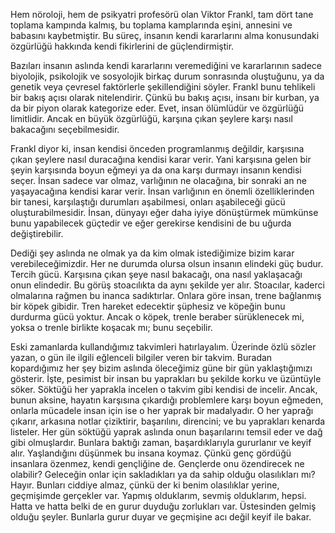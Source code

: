 Hem nöroloji, hem de psikyatri profesörü olan Viktor Frankl, tam dört tane toplama kampında kalmış, bu toplama kamplarında eşini, annesini ve babasını kaybetmiştir. Bu süreç, insanın kendi kararlarını alma konusundaki özgürlüğü hakkında kendi fikirlerini de güçlendirmiştir. 


Bazıları insanın aslında kendi kararlarını veremediğini ve kararlarının sadece biyolojik, psikolojik ve sosyolojik birkaç durum sonrasında oluştuğunu, ya da genetik veya çevresel faktörlerle şekillendiğini söyler. Frankl bunu tehlikeli bir bakış açısı olarak nitelendirir. Çünkü bu bakış açısı, insanı bir kurban, ya da bir piyon olarak kategorize eder. Evet, insan ölümlüdür ve özgürlüğü limitlidir. Ancak en büyük özgürlüğü, karşına çıkan şeylere karşı nasıl bakacağını seçebilmesidir. 


Frankl diyor ki, insan kendisi önceden programlanmış değildir, karşısına çıkan şeylere nasıl duracağına kendisi karar verir. Yani karşısına gelen bir şeyin karşısında boyun eğmeyi ya da ona karşı durmayı insanın kendisi seçer. İnsan sadece var olmaz, varlığının ne olacağına, bir sonraki an ne yaşayacağına kendisi karar verir. İnsan varlığının en önemli özelliklerinden bir tanesi, karşılaştığı durumları aşabilmesi, onları aşabileceği gücü oluşturabilmesidir. İnsan, dünyayı eğer daha iyiye dönüştürmek mümkünse bunu yapabilecek güçtedir ve eğer gerekirse kendisini de bu uğurda değiştirebilir. 


Dediği şey aslında ne olmak ya da kim olmak istediğimize bizim karar verebileceğimizdir. Her ne durumda olursa olsun insanın elindeki güç budur. Tercih gücü. Karşısına çıkan şeye nasıl bakacağı, ona nasıl yaklaşacağı onun elindedir. Bu görüş stoacılıkta da aynı şekilde yer alır. Stoacılar, kaderci olmalarına rağmen bu inanca sadıktırlar. Onlara göre insan, trene bağlanmış bir köpek gibidir. Tren hareket edecektir şüphesiz ve köpeğin bunu durdurma gücü yoktur. Ancak o köpek, trenle beraber sürüklenecek mi, yoksa o trenle birlikte koşacak mı; bunu seçebilir. 


Eski zamanlarda kullandığımız takvimleri hatırlayalım. Üzerinde özlü sözler yazan, o gün ile ilgili eğlenceli bilgiler veren bir takvim. Buradan kopardığımız her şey bizim aslında öleceğimiz güne bir gün yaklaştığımızı gösterir. İşte, pesimist bir insan bu yaprakları bu şekilde korku ve üzüntüyle söker. Söktüğü her yaprakla incelen o takvim gibi kendisi de incelir. Ancak, bunun aksine, hayatın karşısına çıkardığı problemlere karşı boyun eğmeden, onlarla mücadele insan için ise o her yaprak bir madalyadır. O her yaprağı çıkarır, arkasına notlar çiziktirir, başarılını, direncini; ve bu yaprakları kenarda listeler. Her gün söktüğü yaprak aslında onun başarılarını temsil eder ve dağ gibi olmuşlardır. Bunlara baktığı zaman, başardıklarıyla gururlanır ve keyif alır. Yaşlandığını düşünmek bu insana koymaz. Çünkü genç gördüğü insanlara özenmez, kendi gençliğine de. Gençlerde onu özendirecek ne olabilir? Geleceğin onlar için sakladıkları ya da sahip olduğu olasılıkları mı? Hayır. Bunları ciddiye almaz, çünkü der ki benim olasılıklar yerine, geçmişimde gerçekler var. Yapmış olduklarım, sevmiş olduklarım, hepsi. Hatta ve hatta belki de en gurur duyduğu zorlukları var. Üstesinden gelmiş olduğu şeyler. Bunlarla gurur duyar ve geçmişine acı değil keyif ile bakar.  
